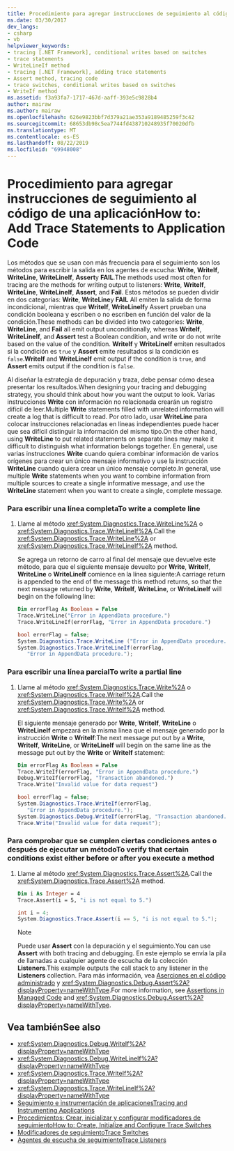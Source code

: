 ```yaml
---
title: Procedimiento para agregar instrucciones de seguimiento al código de una aplicación
ms.date: 03/30/2017
dev_langs:
- csharp
- vb
helpviewer_keywords:
- tracing [.NET Framework], conditional writes based on switches
- trace statements
- WriteLineIf method
- tracing [.NET Framework], adding trace statements
- Assert method, tracing code
- trace switches, conditional writes based on switches
- WriteIf method
ms.assetid: f3a93fa7-1717-467d-aaff-393e5c9828b4
author: mairaw
ms.author: mairaw
ms.openlocfilehash: 626e9823bbf7d379a21ae353a9189485259f3c42
ms.sourcegitcommit: 68653db98c5ea7744fd438710248935f70020dfb
ms.translationtype: MT
ms.contentlocale: es-ES
ms.lasthandoff: 08/22/2019
ms.locfileid: "69948008"
---
```

# <a name="how-to-add-trace-statements-to-application-code"></a><span data-ttu-id="43b40-102">Procedimiento para agregar instrucciones de seguimiento al código de una aplicación</span><span class="sxs-lookup"><span data-stu-id="43b40-102">How to: Add Trace Statements to Application Code</span></span>
<span data-ttu-id="43b40-103">Los métodos que se usan con más frecuencia para el seguimiento son los métodos para escribir la salida en los agentes de escucha: **Write**, **WriteIf**, **WriteLine**, **WriteLineIf**, **Assert**y **FAIL**.</span><span class="sxs-lookup"><span data-stu-id="43b40-103">The methods used most often for tracing are the methods for writing output to listeners: **Write**, **WriteIf**, **WriteLine**, **WriteLineIf**, **Assert**, and **Fail**.</span></span> <span data-ttu-id="43b40-104">Estos métodos se pueden dividir en dos categorías: **Write**, **WriteLine**y **FAIL** All emiten la salida de forma incondicional, mientras que **WriteIf**, **WriteLineIf**y Assert prueban una condición booleana y escriben o no escriben en función del valor de la condición.</span><span class="sxs-lookup"><span data-stu-id="43b40-104">These methods can be divided into two categories: **Write**, **WriteLine**, and **Fail** all emit output unconditionally, whereas **WriteIf**, **WriteLineIf**, and **Assert** test a Boolean condition, and write or do not write based on the value of the condition.</span></span> <span data-ttu-id="43b40-105">**WriteIf** y **WriteLineIf** emiten resultados si la condición es `true` y **Assert** emite resultados si la condición es `false`.</span><span class="sxs-lookup"><span data-stu-id="43b40-105">**WriteIf** and **WriteLineIf** emit output if the condition is `true`, and **Assert** emits output if the condition is `false`.</span></span>  
  
 <span data-ttu-id="43b40-106">Al diseñar la estrategia de depuración y traza, debe pensar cómo desea presentar los resultados.</span><span class="sxs-lookup"><span data-stu-id="43b40-106">When designing your tracing and debugging strategy, you should think about how you want the output to look.</span></span> <span data-ttu-id="43b40-107">Varias instrucciones **Write** con información no relacionada crearán un registro difícil de leer.</span><span class="sxs-lookup"><span data-stu-id="43b40-107">Multiple **Write** statements filled with unrelated information will create a log that is difficult to read.</span></span> <span data-ttu-id="43b40-108">Por otro lado, usar **WriteLine** para colocar instrucciones relacionadas en líneas independientes puede hacer que sea difícil distinguir la información del mismo tipo.</span><span class="sxs-lookup"><span data-stu-id="43b40-108">On the other hand, using **WriteLine** to put related statements on separate lines may make it difficult to distinguish what information belongs together.</span></span> <span data-ttu-id="43b40-109">En general, use varias instrucciones **Write** cuando quiera combinar información de varios orígenes para crear un único mensaje informativo y use la instrucción **WriteLine** cuando quiera crear un único mensaje completo.</span><span class="sxs-lookup"><span data-stu-id="43b40-109">In general, use multiple **Write** statements when you want to combine information from multiple sources to create a single informative message, and use the **WriteLine** statement when you want to create a single, complete message.</span></span>  
  
### <a name="to-write-a-complete-line"></a><span data-ttu-id="43b40-110">Para escribir una línea completa</span><span class="sxs-lookup"><span data-stu-id="43b40-110">To write a complete line</span></span>  
  
1. <span data-ttu-id="43b40-111">Llame al método <xref:System.Diagnostics.Trace.WriteLine%2A> o <xref:System.Diagnostics.Trace.WriteLineIf%2A>.</span><span class="sxs-lookup"><span data-stu-id="43b40-111">Call the <xref:System.Diagnostics.Trace.WriteLine%2A> or <xref:System.Diagnostics.Trace.WriteLineIf%2A> method.</span></span>  
  
     <span data-ttu-id="43b40-112">Se agrega un retorno de carro al final del mensaje que devuelve este método, para que el siguiente mensaje devuelto por **Write**, **WriteIf**, **WriteLine** o **WriteLineIf** comience en la línea siguiente:</span><span class="sxs-lookup"><span data-stu-id="43b40-112">A carriage return is appended to the end of the message this method returns, so that the next message returned by **Write**, **WriteIf**, **WriteLine**, or **WriteLineIf** will begin on the following line:</span></span>  
  
    ```vb  
    Dim errorFlag As Boolean = False  
    Trace.WriteLine("Error in AppendData procedure.")  
    Trace.WriteLineIf(errorFlag, "Error in AppendData procedure.")  
    ```  
  
    ```csharp  
    bool errorFlag = false;  
    System.Diagnostics.Trace.WriteLine ("Error in AppendData procedure.");  
    System.Diagnostics.Trace.WriteLineIf(errorFlag,   
       "Error in AppendData procedure.");  
    ```  
  
### <a name="to-write-a-partial-line"></a><span data-ttu-id="43b40-113">Para escribir una línea parcial</span><span class="sxs-lookup"><span data-stu-id="43b40-113">To write a partial line</span></span>  
  
1. <span data-ttu-id="43b40-114">Llame al método <xref:System.Diagnostics.Trace.Write%2A> o <xref:System.Diagnostics.Trace.WriteIf%2A>.</span><span class="sxs-lookup"><span data-stu-id="43b40-114">Call the <xref:System.Diagnostics.Trace.Write%2A> or <xref:System.Diagnostics.Trace.WriteIf%2A> method.</span></span>  
  
     <span data-ttu-id="43b40-115">El siguiente mensaje generado por **Write**, **WriteIf**, **WriteLine** o **WriteLineIf** empezará en la misma línea que el mensaje generado por la instrucción **Write** o **WriteIf**:</span><span class="sxs-lookup"><span data-stu-id="43b40-115">The next message put out by a **Write**, **WriteIf**, **WriteLine**, or **WriteLineIf** will begin on the same line as the message put out by the **Write** or **WriteIf** statement:</span></span>  
  
    ```vb  
    Dim errorFlag As Boolean = False  
    Trace.WriteIf(errorFlag, "Error in AppendData procedure.")  
    Debug.WriteIf(errorFlag, "Transaction abandoned.")  
    Trace.Write("Invalid value for data request")  
    ```  
  
    ```csharp  
    bool errorFlag = false;  
    System.Diagnostics.Trace.WriteIf(errorFlag,   
       "Error in AppendData procedure.");  
    System.Diagnostics.Debug.WriteIf(errorFlag, "Transaction abandoned.");  
    Trace.Write("Invalid value for data request");  
    ```  
  
### <a name="to-verify-that-certain-conditions-exist-either-before-or-after-you-execute-a-method"></a><span data-ttu-id="43b40-116">Para comprobar que se cumplen ciertas condiciones antes o después de ejecutar un método</span><span class="sxs-lookup"><span data-stu-id="43b40-116">To verify that certain conditions exist either before or after you execute a method</span></span>  
  
1. <span data-ttu-id="43b40-117">Llame al método <xref:System.Diagnostics.Trace.Assert%2A>.</span><span class="sxs-lookup"><span data-stu-id="43b40-117">Call the <xref:System.Diagnostics.Trace.Assert%2A> method.</span></span>  
  
    ```vb  
    Dim i As Integer = 4  
    Trace.Assert(i = 5, "i is not equal to 5.")  
    ```  
  
    ```csharp  
    int i = 4;  
    System.Diagnostics.Trace.Assert(i == 5, "i is not equal to 5.");  
    ```  
  
    > [!NOTE]
    > <span data-ttu-id="43b40-118">Puede usar **Assert** con la depuración y el seguimiento.</span><span class="sxs-lookup"><span data-stu-id="43b40-118">You can use **Assert** with both tracing and debugging.</span></span> <span data-ttu-id="43b40-119">En este ejemplo se envía la pila de llamadas a cualquier agente de escucha de la colección **Listeners**.</span><span class="sxs-lookup"><span data-stu-id="43b40-119">This example outputs the call stack to any listener in the **Listeners** collection.</span></span> <span data-ttu-id="43b40-120">Para más información, vea [Aserciones en el código administrado](/visualstudio/debugger/assertions-in-managed-code) y <xref:System.Diagnostics.Debug.Assert%2A?displayProperty=nameWithType>.</span><span class="sxs-lookup"><span data-stu-id="43b40-120">For more information, see [Assertions in Managed Code](/visualstudio/debugger/assertions-in-managed-code) and <xref:System.Diagnostics.Debug.Assert%2A?displayProperty=nameWithType>.</span></span>  
  
## <a name="see-also"></a><span data-ttu-id="43b40-121">Vea también</span><span class="sxs-lookup"><span data-stu-id="43b40-121">See also</span></span>

- <xref:System.Diagnostics.Debug.WriteIf%2A?displayProperty=nameWithType>
- <xref:System.Diagnostics.Debug.WriteLineIf%2A?displayProperty=nameWithType>
- <xref:System.Diagnostics.Trace.WriteIf%2A?displayProperty=nameWithType>
- <xref:System.Diagnostics.Trace.WriteLineIf%2A?displayProperty=nameWithType>
- [<span data-ttu-id="43b40-122">Seguimiento e instrumentación de aplicaciones</span><span class="sxs-lookup"><span data-stu-id="43b40-122">Tracing and Instrumenting Applications</span></span>](../../../docs/framework/debug-trace-profile/tracing-and-instrumenting-applications.md)
- [<span data-ttu-id="43b40-123">Procedimientos: Crear, inicializar y configurar modificadores de seguimiento</span><span class="sxs-lookup"><span data-stu-id="43b40-123">How to: Create, Initialize and Configure Trace Switches</span></span>](../../../docs/framework/debug-trace-profile/how-to-create-initialize-and-configure-trace-switches.md)
- [<span data-ttu-id="43b40-124">Modificadores de seguimiento</span><span class="sxs-lookup"><span data-stu-id="43b40-124">Trace Switches</span></span>](../../../docs/framework/debug-trace-profile/trace-switches.md)
- [<span data-ttu-id="43b40-125">Agentes de escucha de seguimiento</span><span class="sxs-lookup"><span data-stu-id="43b40-125">Trace Listeners</span></span>](../../../docs/framework/debug-trace-profile/trace-listeners.md)
